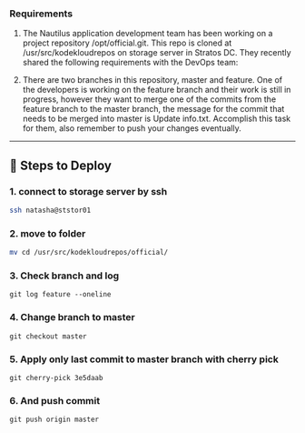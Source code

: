 ### Requirements

1. The Nautilus application development team has been working on a project repository /opt/official.git. This repo is cloned at /usr/src/kodekloudrepos on storage server in Stratos DC. They recently shared the following requirements with the DevOps team:

2. There are two branches in this repository, master and feature. One of the developers is working on the feature branch and their work is still in progress, however they want to merge one of the commits from the feature branch to the master branch, the message for the commit that needs to be merged into master is Update info.txt. Accomplish this task for them, also remember to push your changes eventually.

---

## 🚀 Steps to Deploy


### 1. connect to storage server by ssh
```bash
ssh natasha@ststor01
```

### 2. move to folder

```bash
mv cd /usr/src/kodekloudrepos/official/
```

### 3. Check branch and log
```shell
git log feature --oneline
```

### 4. Change branch to master
```shell
git checkout master
```

### 5. Apply only last commit to master branch with cherry pick
```shell
git cherry-pick 3e5daab
```

### 6. And push commit
```shell
git push origin master
```
